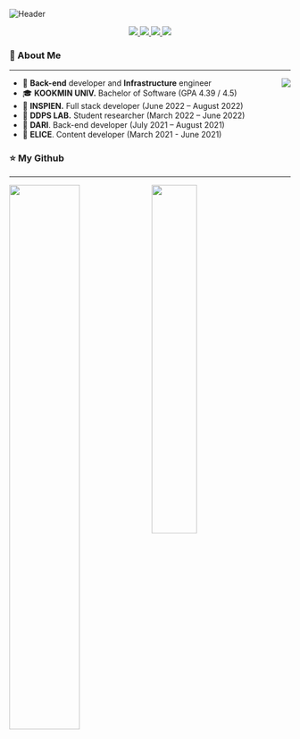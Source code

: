 <!--
**ASak1104/ASak1104** is a ✨ _special_ ✨ repository because its `README.md` (this file) appears on your GitHub profile.

Here are some ideas to get you started:

- 🔭 I’m currently working on ...
- 🌱 I’m currently learning ...
- 👯 I’m looking to collaborate on ...
- 🤔 I’m looking for help with ...
- 💬 Ask me about ...
- 📫 How to reach me: ...
- 😄 Pronouns: ...
- ⚡ Fun fact: ...
-->


![Header](https://github.com/ASak1104/ASak1104/assets/31983961/1b4da5e7-de95-4f88-a2fe-d0d7ed5ea99a)

<p align='center'>
  <a href="https://hits.seeyoufarm.com">
    <img src="https://hits.seeyoufarm.com/api/count/incr/badge.svg?url=https%3A%2F%2Fgithub.com%2FASak1104&count_bg=%23319B9B&title_bg=%23000000&icon=github.svg&icon_color=%23FFFFFF&title=Welcome&edge_flat=false" />
  </a>
  <a href="mailto:khw56184@gmail.com">
    <img src="https://img.shields.io/badge/Gmail-D14836?style=flat&logo=Gmail&logoColor=white" />
  </a>
  <a href="https://www.linkedin.com/in/asak1104/">
    <img src="https://img.shields.io/badge/LinkedIn-0a66c2?style=flat&logo=LinkedIn&logoColor=white" />
  </a>
  <a href="https://drive.google.com/file/d/10AkIzDm6yRkaFUqDXhBXa8bfK-R0AR2V/view?usp=sharing">
    <img src="https://img.shields.io/badge/Portfolio-orange?logo=orange&logoColor=white">
  </a>
</p>


<!-- ### Hi 👋 I'm ASak1104 -->

### 💬 About Me
---

<a href="https://solved.ac/khw56184/" width="50%">
  <img src="http://mazassumnida.wtf/api/v2/generate_badge?boj=khw56184" align="right">
</a>

- 🌱 **Back-end** developer and **Infrastructure** engineer
- 🎓 **KOOKMIN UNIV.** Bachelor of Software (GPA 4.39 / 4.5)
- 🏢 **INSPIEN.** Full stack developer (June 2022 – August 2022)
- 🏫 **DDPS LAB.** Student researcher (March 2022 – June 2022)
- 🏢 **DARI**. Back-end developer (July 2021 – August 2021)
- 🏢 **ELICE**. Content developer (March 2021 - June 2021)


### ⭐ My Github
---

<p float="left">
  <img src="https://github-readme-stats.vercel.app/api?username=ASak1104&show_icons=true&theme=vue&rank_icon=github" width="50%" align="left">
  <img src="https://github-readme-stats.vercel.app/api/top-langs/?username=ASak1104&layout=compact" width="40%" align="center">
</p>

